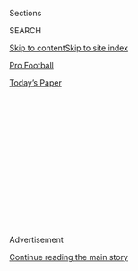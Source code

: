 <div id="app">

<div>

<div>

<div>

<div class="NYTAppHideMasthead css-1q2w90k e1suatyy0">

<div class="section css-ui9rw0 e1suatyy2">

<div class="css-eph4ug er09x8g0">

<div class="css-6n7j50">

</div>

<span class="css-1dv1kvn">Sections</span>

<div class="css-10488qs">

<span class="css-1dv1kvn">SEARCH</span>

</div>

[Skip to content](#site-content)[Skip to site index](#site-index)

</div>

<div id="masthead-section-label" class="css-1wr3we4 eaxe0e00">

[Pro
Football](https://www.nytimes3xbfgragh.onion/section/sports/football)

</div>

<div class="css-10698na e1huz5gh0">

</div>

</div>

<div id="masthead-bar-one" class="section hasLinks css-15hmgas e1csuq9d3">

<div class="css-uqyvli e1csuq9d0">

</div>

<div class="css-1uqjmks e1csuq9d1">

</div>

<div class="css-9e9ivx">

[](https://myaccount.nytimes3xbfgragh.onion/auth/login?response_type=cookie&client_id=vi)

</div>

<div class="css-1bvtpon e1csuq9d2">

[Today’s
Paper](https://www.nytimes3xbfgragh.onion/section/todayspaper)

</div>

</div>

</div>

</div>

<div data-aria-hidden="false">

<div id="site-content" data-role="main">

<div>

<div class="css-1aor85t" style="opacity:0.000000001;z-index:-1;visibility:hidden">

<div class="css-1hqnpie">

<div class="css-epjblv">

<span class="css-17xtcya">[Pro
Football](/section/sports/football)</span><span class="css-x15j1o">|</span><span class="css-fwqvlz">Washington
N.F.L. Team Faces Sexual Harassment Claims from 15
Women</span>

</div>

<div class="css-k008qs">

<div class="css-1iwv8en">

<span class="css-18z7m18"></span>

<div>

</div>

</div>

<span class="css-1n6z4y">https://nyti.ms/30hn6r8</span>

<div class="css-1705lsu">

<div class="css-4xjgmj">

<div class="css-4skfbu" data-role="toolbar" data-aria-label="Social Media Share buttons, Save button, and Comments Panel with current comment count" data-testid="share-tools">

  - 
  - 
  - 
  - 
    
    <div class="css-6n7j50">
    
    </div>

  - 

</div>

</div>

</div>

</div>

</div>

</div>

<div class="css-13pd83m">

</div>

<div id="top-wrapper" class="css-1sy8kpn">

<div id="top-slug" class="css-l9onyx">

Advertisement

</div>

[Continue reading the main
story](#after-top)

<div class="ad top-wrapper" style="text-align:center;height:100%;display:block;min-height:250px">

<div id="top" class="place-ad" data-position="top" data-size-key="top">

</div>

</div>

<div id="after-top">

</div>

</div>

<div>

<div id="sponsor-wrapper" class="css-1hyfx7x">

<div id="sponsor-slug" class="css-19vbshk">

Supported by

</div>

[Continue reading the main
story](#after-sponsor)

<div id="sponsor" class="ad sponsor-wrapper" style="text-align:center;height:100%;display:block">

</div>

<div id="after-sponsor">

</div>

</div>

<div class="css-186x18t">

</div>

<div class="css-1vkm6nb ehdk2mb0">

# Washington N.F.L. Team Faces Sexual Harassment Claims from 15 Women

</div>

The organization hired a Washington-based law firm after 15 women said
that they were sexually harassed while employed by the team.

<div class="css-79elbk" data-testid="photoviewer-wrapper">

<div class="css-z3e15g" data-testid="photoviewer-wrapper-hidden">

</div>

<div class="css-1a48zt4 ehw59r15" data-testid="photoviewer-children">

![<span class="css-16f3y1r e13ogyst0" data-aria-hidden="true">Dan
Snyder, above, the Washington team’s owner, is conducting a review of
the team’s name and logo while overhauling the organization’s front
office alongside its new head coach, Ron
Rivera.</span><span class="css-cnj6d5 e1z0qqy90" itemprop="copyrightHolder"><span class="css-1ly73wi e1tej78p0">Credit...</span><span><span>Alex
Brandon/Associated
Press</span></span></span>](https://static01.graylady3jvrrxbe.onion/images/2020/07/16/sports/16nfl-washington-1/merlin_174638595_8d2f4862-5dd4-4966-ac21-4bbbb6da052b-articleLarge.jpg?quality=75&auto=webp&disable=upscale)

</div>

</div>

<div class="css-18e8msd">

<div class="css-vp77d3 epjyd6m0">

<div class="css-1baulvz">

By [<span class="css-1baulvz" itemprop="name">Ken
Belson</span>](https://www.nytimes3xbfgragh.onion/by/ken-belson),
[<span class="css-1baulvz" itemprop="name">Kevin
Draper</span>](https://www.nytimes3xbfgragh.onion/by/kevin-draper) and
[<span class="css-1baulvz last-byline" itemprop="name">Juliet
Macur</span>](https://www.nytimes3xbfgragh.onion/by/juliet-macur)

</div>

</div>

  - 
    
    <div class="css-ld3wwf e16638kd2">
    
    July 16,
    2020
    
    </div>

  - 
    
    <div class="css-4xjgmj">
    
    <div class="css-d8bdto" data-role="toolbar" data-aria-label="Social Media Share buttons, Save button, and Comments Panel with current comment count" data-testid="share-tools">
    
      - 
      - 
      - 
      - 
        
        <div class="css-6n7j50">
        
        </div>
    
      - 
    
    </div>
    
    </div>

</div>

</div>

<div class="section meteredContent css-1r7ky0e" name="articleBody" itemprop="articleBody">

<div class="css-1fanzo5 StoryBodyCompanionColumn">

<div class="css-53u6y8">

The [N.F.L. team in
Washington](https://www.nytimes3xbfgragh.onion/2020/08/10/sports/football/washington-nfl-snyder-lawsuit.html)
has hired the law firm Wilkinson Walsh to review the claims of 15 women
who, in an [article
published](https://www.washingtonpost.com/sports/2020/07/16/redskins-sexual-harassment-larry-michael-alex-santos/?arc404=true)
by The Washington Post on Thursday, said they were sexually harassed
while employed by the team.

The article detailed numerous allegations of sexual harassment,
misconduct and abusive behavior by several team executives and football
personnel over more than a dozen years. Male executives, the women said,
commented repeatedly on their looks, sent them inappropriate text
messages and pursued unwanted relationships.

After The Post contacted the team with the allegations, according to the
article, its longtime play-by-play announcer, Larry Michael, retired,
while Alex Santos, the director of pro personnel, and Richard Mann II,
the assistant director of pro personnel, were both fired. All three were
accused of sexual harassment by former team employees, according to the
article.

Michael declined to comment about the reason for his departure before
The Post’s article was published. He did not return a call for comment
after the allegations against him were made public. Santos and Mann
could not be reached for comment.

</div>

</div>

<div class="css-1fanzo5 StoryBodyCompanionColumn">

<div class="css-53u6y8">

Dennis Greene, the team’s former head of business operations, was
accused of sexually harassing women on the staff when he encouraged them
to wear tight skirts and low-cut shirts, and asked them to flirt with
people who own luxury boxes at FedEx Field, the team’s stadium in
Landover, Md.

Greene, who resigned under pressure in 2018 after 17 years with the
team, had been in charge of selling luxury suites and oversaw a program
involving cheerleaders called ambassadors, who had been hired not to
cheer, but solely for their attractiveness. He left the team in May that
year, the day The New York Times [published an
investigation](https://www.nytimes3xbfgragh.onion/2018/05/31/sports/nfl-cheerleaders.html)
into the program. That report described him as examining each ambassador
from head to toe as the group stood in an inspection line for him on
game days.

Greene also oversaw a 2013 cheerleader calendar photo shoot in Costa
Rica. The team collected the women’s passports at the start of that
trip, depriving the women of their official identification. Several
cheerleaders who were there told The Times that they [were forced to act
as
escorts](https://www.nytimes3xbfgragh.onion/2018/05/02/sports/redskins-cheerleaders-nfl.html)
for male corporate sponsors and luxury box owners invited on the trip.
Those sponsors and well-heeled supporters watched as some cheerleaders
posed topless for the calendar shoot.

</div>

</div>

<div>

</div>

<div class="css-1fanzo5 StoryBodyCompanionColumn">

<div class="css-53u6y8">

“It’s disheartening, but I wouldn’t say that I’m surprised at all,” said
[Allison Cassidy, a defense contractor and former team
cheerleader](https://www.nytimes3xbfgragh.onion/2018/09/27/sports/nfl-cheerleaders-redskins.html)who
attended the Costa Rica trip. “When I was there, management held this
power over you, and it was this abusive power dynamic that made you feel
100% replaceable. Even if we wanted to complain about the harassment,
there was no one we could tell without feeling like we’d lose our job.”

</div>

</div>

<div class="css-1fanzo5 StoryBodyCompanionColumn">

<div class="css-53u6y8">

Beth Wilkinson, a founding partner of Wilkinson Walsh, confirmed in an
email that her firm would conduct “an independent review of the team’s
culture, policies and allegations of workplace misconduct.”

“These matters as reported are serious, disturbing and contrary to the
N.F.L.’s values,” the league said in a statement on Friday. “We will
meet with the attorneys upon the conclusion of their investigation and
take any action based on their findings.”

The team owner, Daniel Snyder, said in a statement Friday that he was
committed to changing the team’s culture, adding that after the
Wilkinson Walsh investigation is completed the team would, “institute
new policies and procedures and strengthen our human resources
infrastructure to not only avoid these issues in the future but most
importantly create a team culture that is respectful and inclusive of
all.”

The decision to begin an internal investigation comes at a turbulent
time for the franchise, which has been embroiled in a public controversy
over the team’s name and has had numerous staff members depart over the
past year.

Under pressure from several of its largest corporate sponsors, [the team
said Monday that it would drop its
logo](https://www.nytimes3xbfgragh.onion/2020/07/13/sports/football/washington-redskins-new-name.html)
and the name “Redskins,” an about-face by Snyder, who for decades said
he would never change the name, which has long been considered a racial
slur by many.

Fred Smith, the chairman of FedEx and a minority shareholder of the
football team, and two other shareholders have been trying to sell their
stakes in the team, which amount to about 40 percent, for months.

The team is in the process of [choosing a new name and
logo](https://www.nytimes3xbfgragh.onion/2020/07/16/sports/football/washington-name-change-trademark.html).

Several front office executives have left or been dismissed from the
team in the past year, some of whom were not accused of harassment in
the article.

</div>

</div>

<div class="css-1fanzo5 StoryBodyCompanionColumn">

<div class="css-53u6y8">

In October, [the team fired Jay
Gruden](https://www.nytimes3xbfgragh.onion/2019/10/07/sports/jay-gruden-redskins.html),
the head coach who had a losing record since he took over in 2014.
Gruden’s team had lost its first five games of the 2019 season.

Bruce Allen, who was hired as general manager in 2010 and made team
president in 2017, was fired in December. Larry Hess, the team’s trainer
for 17 years, was fired in late December. In January, the team let go of
Eric Schaffer, its vice president for football operations and general
counsel, after 17 years with the club.  
  
Santos and Mann also left last week.

</div>

</div>

<div class="css-79elbk" data-testid="photoviewer-wrapper">

<div class="css-z3e15g" data-testid="photoviewer-wrapper-hidden">

</div>

<div class="css-1a48zt4 ehw59r15" data-testid="photoviewer-children">

![<span class="css-16f3y1r e13ogyst0" data-aria-hidden="true">Ron Rivera
was introduced as the team’s new head coach in
January.</span><span class="css-cnj6d5 e1z0qqy90" itemprop="copyrightHolder"><span class="css-1ly73wi e1tej78p0">Credit...</span><span>Brad
Mills/USA Today Sports, via
Reuters</span></span>](https://static01.graylady3jvrrxbe.onion/images/2020/07/16/sports/16nfl-washington-3/merlin_166577847_af6e8633-194a-405c-bcd9-f56fd4d77b01-articleLarge.jpg?quality=75&auto=webp&disable=upscale)

</div>

</div>

<div class="css-1fanzo5 StoryBodyCompanionColumn">

<div class="css-53u6y8">

When the team’s 2019 season ended, [Snyder hired Ron
Rivera](https://www.nytimes3xbfgragh.onion/2019/12/31/sports/football/ron-rivera-washington-redskins.html),
the longtime coach of the Carolina Panthers.

“He is widely respected around the league as a man of great integrity
and has proven to be one of the finest coaches in the country,” Snyder
said in a statement.

Rivera has brought in new coaches and other front office personnel
involved in evaluating players, a step common for incoming head coaches.
But Rivera has had to make several key hires and sign free agents and
rookies at a time when players and personnel have been unable to travel
as usual because of the coronavirus pandemic.

Eric Stokes, who ran college scouting for the Panthers when Rivera
coached there, was recruited to [replace
Santos](https://www.washingtonpost.com/sports/2020/07/15/larry-michael-retires-washington-nfl-team/),
and Jeff Scott, an assistant under Mann, was promoted.

</div>

</div>

<div class="css-1fanzo5 StoryBodyCompanionColumn">

<div class="css-53u6y8">

Rivera also brought in Rob Rogers, who spent 25 years working on salary
cap-related issues and contracts with the Panthers organization, to
replace Schaffer.

Snyder has not hired a new team president or general manager.

It is unclear how long the law firm’s investigation will take.Wilkinson
Walsh has represented the N.F.L. in a lawsuit brought by DirecTV Sunday
Ticket subscribers, and before founding the firm, Beth Wilkinson
represented the league in the [extensive concussion
lawsuit](https://www.nytimes3xbfgragh.onion/2013/08/30/sports/football/judge-announces-settlement-in-nfl-concussion-suit.html).

ESPN first
[reported](https://twitter.com/AdamSchefter/status/1283798174583398402)
that Washington’s N.F.L. team had hired the firm.

In response to The Times’s report on the cheerleaders, the Washington
team denied any wrongdoing, but still conducted a three-month
investigation into its cheerleading program after Greene resigned. A
team spokesman said substantial changes to the program followed,
including the organization no longer inviting sponsors on calendar
shoots, and cheerleaders no longer being assigned to work at private
events.

The last team to confirm it was undergoing a major internal review was
the Carolina Panthers. In 2017, when allegations of sexual harassment
were made against Jerry Richardson, the club’s founding owner, [the team
hired Erskine Bowles, a former White House chief of
staff](https://www.nytimes3xbfgragh.onion/2017/12/18/sports/jerry-richardson-panthers.html)
and one of the team’s minority shareholders, to lead an investigation
into the claims. The league stepped in and hired a different law firm to
take over, and Richardson sold the team the next year.

Last month the Panthers [took down a statue of
Richardson](https://www.charlotteobserver.com/sports/spt-columns-blogs/scott-fowler/article243428601.html)
that was outside its stadium, saying they were worried protesters
against racism and police brutality would try to topple it.

Former Washington players were not eager to talk about the culture of
the club. Josh Norman, a cornerback now with the Buffalo Bills after
spending the past four seasons in Washington, sent a cryptic message on
Twitter on Thursday that seemed to reference the events surrounding his
old team.

“Look Don’t ask me NO QUESTIONS\!” [Norman
wrote](https://twitter.com/J_No24/status/1283612952856334336). “But I
will say this, what goes around comes around. What’s done in the dark
will surely come to the Light\!”

</div>

</div>

<div>

</div>

</div>

<div>

</div>

<div>

</div>

<div>

</div>

<div>

<div id="bottom-wrapper" class="css-1ede5it">

<div id="bottom-slug" class="css-l9onyx">

Advertisement

</div>

[Continue reading the main
story](#after-bottom)

<div id="bottom" class="ad bottom-wrapper" style="text-align:center;height:100%;display:block;min-height:90px">

</div>

<div id="after-bottom">

</div>

</div>

</div>

</div>

</div>

## Site Index

<div>

</div>

## Site Information Navigation

  - [© <span>2020</span> <span>The New York Times
    Company</span>](https://help.nytimes3xbfgragh.onion/hc/en-us/articles/115014792127-Copyright-notice)

<!-- end list -->

  - [NYTCo](https://www.nytco.com/)
  - [Contact
    Us](https://help.nytimes3xbfgragh.onion/hc/en-us/articles/115015385887-Contact-Us)
  - [Work with us](https://www.nytco.com/careers/)
  - [Advertise](https://nytmediakit.com/)
  - [T Brand Studio](http://www.tbrandstudio.com/)
  - [Your Ad
    Choices](https://www.nytimes3xbfgragh.onion/privacy/cookie-policy#how-do-i-manage-trackers)
  - [Privacy](https://www.nytimes3xbfgragh.onion/privacy)
  - [Terms of
    Service](https://help.nytimes3xbfgragh.onion/hc/en-us/articles/115014893428-Terms-of-service)
  - [Terms of
    Sale](https://help.nytimes3xbfgragh.onion/hc/en-us/articles/115014893968-Terms-of-sale)
  - [Site
    Map](https://spiderbites.nytimes3xbfgragh.onion)
  - [Help](https://help.nytimes3xbfgragh.onion/hc/en-us)
  - [Subscriptions](https://www.nytimes3xbfgragh.onion/subscription?campaignId=37WXW)

</div>

</div>

</div>

</div>
